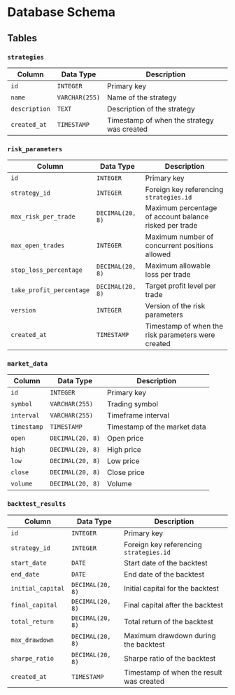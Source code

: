 # Database Schema

## Tables

### `strategies`

| Column      | Data Type     | Description                               |
| ----------- | ----------- | ----------------------------------------- |
| `id`        | `INTEGER`   | Primary key                               |
| `name`      | `VARCHAR(255)`| Name of the strategy                      |
| `description` | `TEXT`      | Description of the strategy               |
| `created_at`| `TIMESTAMP` | Timestamp of when the strategy was created |

### `risk_parameters`

| Column              | Data Type     | Description                                                                 |
| ------------------- | ----------- | --------------------------------------------------------------------------- |
| `id`                | `INTEGER`   | Primary key                                                                 |
| `strategy_id`       | `INTEGER`   | Foreign key referencing `strategies.id`                                     |
| `max_risk_per_trade`| `DECIMAL(20, 8)`| Maximum percentage of account balance risked per trade                      |
| `max_open_trades`   | `INTEGER`   | Maximum number of concurrent positions allowed                               |
| `stop_loss_percentage`| `DECIMAL(20, 8)`| Maximum allowable loss per trade                                            |
| `take_profit_percentage`| `DECIMAL(20, 8)`| Target profit level per trade                                               |
| `version`           | `INTEGER`   | Version of the risk parameters                                              |
| `created_at`        | `TIMESTAMP` | Timestamp of when the risk parameters were created                           |

### `market_data`

| Column      | Data Type     | Description                     |
| ----------- | ----------- | ------------------------------- |
| `id`        | `INTEGER`   | Primary key                     |
| `symbol`    | `VARCHAR(255)`| Trading symbol                  |
| `interval`  | `VARCHAR(255)`| Timeframe interval              |
| `timestamp` | `TIMESTAMP` | Timestamp of the market data    |
| `open`      | `DECIMAL(20, 8)`| Open price                      |
| `high`      | `DECIMAL(20, 8)`| High price                      |
| `low`       | `DECIMAL(20, 8)`| Low price                       |
| `close`     | `DECIMAL(20, 8)`| Close price                     |
| `volume`    | `DECIMAL(20, 8)`| Volume                          |

### `backtest_results`

| Column          | Data Type     | Description                               |
| --------------- | ----------- | ----------------------------------------- |
| `id`            | `INTEGER`   | Primary key                               |
| `strategy_id`   | `INTEGER`   | Foreign key referencing `strategies.id`   |
| `start_date`    | `DATE`      | Start date of the backtest                |
| `end_date`      | `DATE`      | End date of the backtest                  |
| `initial_capital` | `DECIMAL(20, 8)`| Initial capital for the backtest          |
| `final_capital`   | `DECIMAL(20, 8)`| Final capital after the backtest          |
| `total_return`    | `DECIMAL(20, 8)`| Total return of the backtest              |
| `max_drawdown`    | `DECIMAL(20, 8)`| Maximum drawdown during the backtest      |
| `sharpe_ratio`    | `DECIMAL(20, 8)`| Sharpe ratio of the backtest              |
| `created_at`    | `TIMESTAMP` | Timestamp of when the result was created |